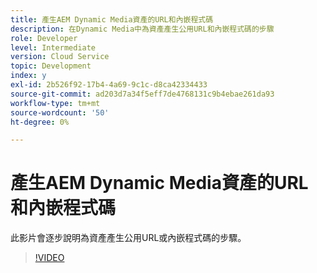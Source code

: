 ```yaml
---
title: 產生AEM Dynamic Media資產的URL和內嵌程式碼
description: 在Dynamic Media中為資產產生公用URL和內嵌程式碼的步驟
role: Developer
level: Intermediate
version: Cloud Service
topic: Development
index: y
exl-id: 2b526f92-17b4-4a69-9c1c-d8ca42334433
source-git-commit: ad203d7a34f5eff7de4768131c9b4ebae261da93
workflow-type: tm+mt
source-wordcount: '50'
ht-degree: 0%

---
```


# 產生AEM Dynamic Media資產的URL和內嵌程式碼

此影片會逐步說明為資產產生公用URL或內嵌程式碼的步驟。

>[!VIDEO](https://video.tv.adobe.com/v/335364?quality=9&learn=on)
